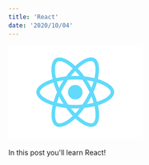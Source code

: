 ```yaml
---
title: 'React'
date: '2020/10/04'
---
```


![React Logo](./img/react-logo.png)

In this post you'll learn React!